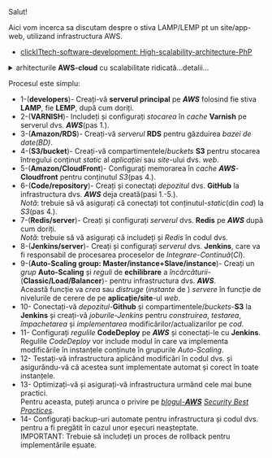 Salut!

Aici vom incerca sa discutam despre o stiva LAMP/LEMP pt un site/app-web, utilizand infrastructura AWS.

 - [clickITtech-software-development: High-scalability-architecture-PhP](https://www.clickittech.com/software-development/high-scalability-architecture-php/)
<details>
 <summary>arhitecturile <b>AWS-cloud</b> cu scalabilitate ridicată...detalii... </summary>
 <a href="https://www.clickittech.com/software-development/high-scalability-architecture-php/"><img src="https://images.clickittech.com/wp-content/uploads/2018/05/03153635/php-applications.jpg">arhitecturile cu scalabilitate ridicată</img></a>
</details>

Procesul este simplu:

 - 1-(**developers**)- Creați-vă **serverul principal** pe ***AWS*** folosind fie stiva **LAMP**, fie **LEMP**, după cum doriți.
 - 2-(**VARNISH**)- Includeți și configurați *stocarea* în *cache* **Varnish** pe serverul dvs. ***AWS***(pas 1.).
 - 3-(**Amazon/RDS**)- Creați-vă *serverul* **RDS** pentru găzduirea *bazei de date(BD)*.
 - 4-(**S3/bucket**)- Creați-vă  compartimentele/*buckets* **S3**  pentru stocarea întregului conținut *static* al *aplicației* sau *site*-ului dvs. *web*.
 - 5-(**Amazon/CloudFront**)- Configurați memorarea în *cache* ***AWS***-**Cloudfront** pentru conținutul *S3*(pas 4.).
 - 6-(**Code/repository**)- Creați și conectați *depozitul* dvs. **GitHub** la infrastructura dvs. ***AWS*** deja creată(pasi 1.-5.).
<br/>*Notă*: trebuie să vă asigurați că conectați tot conținutul-*static*(din *cod*) la *S3*(pas 4.).
 - 7-(**Redis/server**)- Creați și configurați *serverul* dvs. **Redis** pe ***AWS*** după cum doriți.
<br/>*Notă*: trebuie să vă asigurați că includeți și *Redis* în codul dvs.
 - 8-(**Jenkins/server**)- Creați și configurați *serverul* dvs. **Jenkins**, care va fi responsabil de procesarea proceselor de *Integrare-Continuă*(*CI*).
 - 9-(**Auto-Scaling group: Master/instance+Slave/instance**)- Creați un *grup* **Auto-Scaling** și *reguli* de **echilibrare** a *încărcăturii*-(**Classic/Load/Balancer**)- pentru infrastructura dvs. ***AWS***.
 <br/>Această funcție va *crea* sau *distruge* (*instante* de ) *servere* în funcție de nivelurile de cerere de pe **aplicație/site**-ul *web*.
 - 10- Conectați-vă *depozitul*-**Github** și compartimentele/*buckets*-**S3** la **Jenkins** și creați-vă *joburile-Jenkins* pentru *construirea*, *testarea*, *împachetarea* și *implementarea* modificărilor/actualizarilor pe *cod*.
 - 11- Configurați *regulile* **CodeDeploy** pe ***AWS*** și conectați-le cu **Jenkins**.
<br/>Regulile *CodeDeploy* vor include modul în care va implementa modificările în instanțele conținute în grupurile *Auto-Scaling*.
 - 12- Testați-vă infrastructura aplicând modificări în codul dvs. și asigurându-vă că acestea sunt implementate automat și corect în toate instanțele.
 - 13- Optimizați-vă și asigurați-vă infrastructura urmând cele mai bune practici.
   <br/>Pentru aceasta, puteți arunca o privire pe [*blog*ul-***AWS***](https://aws.amazon.com/blogs/?awsf.blog-master-category=*all&awsf.blog-master-learning-levels=*all&awsf.blog-master-industry=*all&awsf.blog-master-analytics-products=*all&awsf.blog-master-artificial-intelligence=*all&awsf.blog-master-aws-cloud-financial-management=*all&awsf.blog-master-blockchain=*all&awsf.blog-master-business-applications=*all&awsf.blog-master-compute=*all&awsf.blog-master-customer-enablement=*all&awsf.blog-master-customer-engagement=*all&awsf.blog-master-database=*all&awsf.blog-master-developer-tools=*all&awsf.blog-master-devops=*all&awsf.blog-master-end-user-computing=*all&awsf.blog-master-mobile=*all&awsf.blog-master-iot=*all&awsf.blog-master-management-governance=*all&awsf.blog-master-media-services=*all&awsf.blog-master-migration-transfer=*all&awsf.blog-master-migration-solutions=*all&awsf.blog-master-networking-content-delivery=*all&awsf.blog-master-programming-language=*all&awsf.blog-master-sector=*all&awsf.blog-master-security=*all&awsf.blog-master-storage=*all) [*Security Best Practices*](https://aws.amazon.com/blogs/security/category/post-types/best-practices/).
 - 14- Configurați backup-uri automate pentru infrastructura și codul dvs. pentru a fi pregătit în cazul unor eșecuri neașteptate.
<br/>IMPORTANT: Trebuie să includeți un proces de rollback pentru implementările eșuate.
